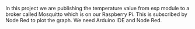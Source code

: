 
In this project we are publishing the temperature value from esp module to a broker called Mosquitto which is on our Raspberry Pi. This is subscribed by Node Red to plot the graph. We need Arduino IDE and Node Red.
